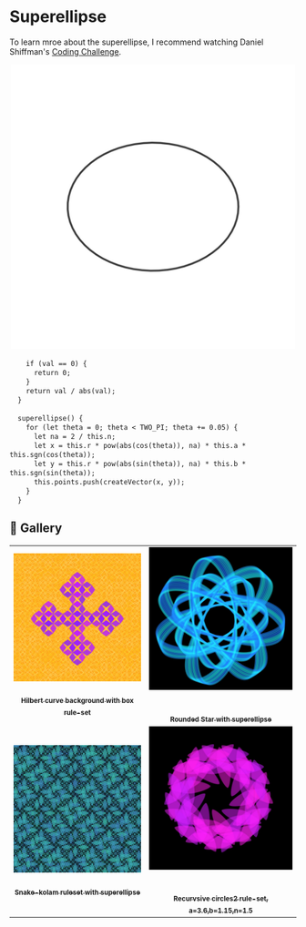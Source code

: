 # Superellipse

To learn mroe about the superellipse, I recommend watching Daniel Shiffman's [Coding Challenge](https://thecodingtrain.com/challenges/19-superellipse).

<p align="center"><img src="assets/shape_images/superellipse.jpg" alt="superellipse" width="500px"></p>

```sgn(val) {
    if (val == 0) {
      return 0;
    }
    return val / abs(val);
  }

  superellipse() {
    for (let theta = 0; theta < TWO_PI; theta += 0.05) {
      let na = 2 / this.n;
      let x = this.r * pow(abs(cos(theta)), na) * this.a * this.sgn(cos(theta));
      let y = this.r * pow(abs(sin(theta)), na) * this.b * this.sgn(sin(theta));
      this.points.push(createVector(x, y));
    }
  }
```

## 🌄 Gallery

<!-- IMAGE-LIST:START - Do not remove or modify this section -->
<!-- prettier-ignore-start -->
<!-- markdownlint-disable -->
<table>
  <tbody>
   <tr>
     <td align="center"><a href=""> <img class="img" src="assets/box-superellipse.jpg" alt="Hilbert curve background with box" style="vertical-align:top;" width="500" /><br /><sub><b><br/>Hilbert curve background with box rule-set</b></sub></a></td>
     <td align="center"><a href=""> <img class="img" src="assets/rounded-star-superellipse.jpg" alt="Rounded Star with superellipse" style=" display: block;
    margin-left: auto;
    margin-right: auto;" width="500" /><br /><sub><b><br/>Rounded Star with superellipse</b></sub></a></td>
    </tr>
    <tr>
     <td align="center"><a href=""> <img class="img" src="assets/snake-kolam-superellipse.jpg" alt="Snake-kolam ruleset with superellipse" style="vertical-align:top;" width="500" /><br /><sub><b><br/>Snake-kolam ruleset with superellipse</b></sub></a></td>
     <td align="center"><a href=""> <img class="img" src="assets/recursive-circles2-superellipse.jpg" alt="Recurvsive circles2 rule-set, a=3.6,b=1.15,n=1.5" style=" display: block;
    margin-left: auto;
    margin-right: auto;" width="500" /><br /><sub><b><br/>Recurvsive circles2 rule-set, a=3.6,b=1.15,n=1.5</b></sub></a></td>
    </tr>
    
  
    
 </tbody>
</table>

<!-- markdownlint-restore -->
<!-- prettier-ignore-end -->

<!-- IMAGE-LIST:END -->
